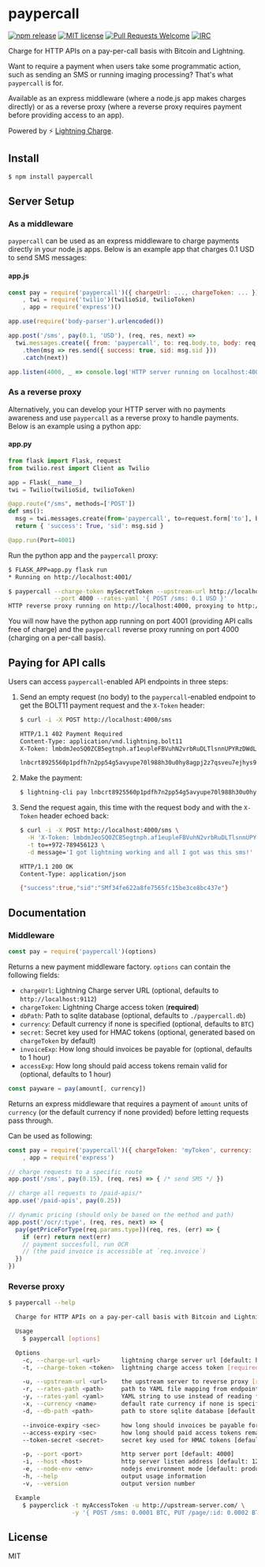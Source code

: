 # paypercall

[![npm release](https://img.shields.io/npm/v/paypercall.svg)](https://www.npmjs.com/package/paypercall)
[![MIT license](https://img.shields.io/github/license/shesek/paypercall.svg)](https://github.com/shesek/paypercall/blob/master/LICENSE)
[![Pull Requests Welcome](https://img.shields.io/badge/PRs-welcome-brightgreen.svg)](http://makeapullrequest.com)
[![IRC](https://img.shields.io/badge/chat-on%20freenode-brightgreen.svg)](https://webchat.freenode.net/?channels=lightning-charge)

Charge for HTTP APIs on a pay-per-call basis with Bitcoin and Lightning.

Want to require a payment when users take some programmatic action, such as sending an SMS or running imaging processing?
That's what `paypercall` is for.

Available as an express middleware (where a node.js app makes charges directly)
or as a reverse proxy (where a reverse proxy requires payment before providing access to an app).

Powered by :zap: [Lightning Charge](https://github.com/ElementsProject/lightning-charge).

## Install

```bash
$ npm install paypercall
```

## Server Setup

### As a middleware

`paypercall` can be used as an express middleware to charge payments directly in your node.js apps.
Below is an example app that charges 0.1 USD to send SMS messages:

#### app.js
```js
const pay = require('paypercall')({ chargeUrl: ..., chargeToken: ... })
    , twi = require('twilio')(twilioSid, twilioToken)
    , app = require('express')()

app.use(require('body-parser').urlencoded())

app.post('/sms', pay(0.1, 'USD'), (req, res, next) =>
  twi.messages.create({ from: 'paypercall', to: req.body.to, body: req.body.message })
    .then(msg => res.send({ success: true, sid: msg.sid }))
    .catch(next))

app.listen(4000, _ => console.log('HTTP server running on localhost:4000'))
```

### As a reverse proxy

Alternatively, you can develop your HTTP server with no payments awareness
and use `paypercall` as a reverse proxy to handle payments.
Below is an example using a python app:

#### app.py
```python
from flask import Flask, request
from twilio.rest import Client as Twilio

app = Flask(__name__)
twi = Twilio(twilioSid, twilioToken)

@app.route("/sms", methods=['POST'])
def sms():
  msg = twi.messages.create(from='paypercall', to=request.form['to'], body=request.form['message'])
  return { 'success': True, 'sid': msg.sid }

@app.run(Port=4001)
```

Run the python app and the `paypercall` proxy:

```bash
$ FLASK_APP=app.py flask run
* Running on http://localhost:4001/

$ paypercall --charge-token mySecretToken --upstream-url http://localhost:4001 \
             --port 4000 --rates-yaml '{ POST /sms: 0.1 USD }'
HTTP reverse proxy running on http://localhost:4000, proxying to http://localhost:4001
```

You will now have the python app running on port 4001 (providing API calls free of charge)
and the `paypercall` reverse proxy running on port 4000 (charging on a per-call basis).

## Paying for API calls

Users can access `paypercall`-enabled API endpoints in three steps:

1. Send an empty request (no body) to the `paypercall`-enabled endpoint to get the BOLT11 payment request and the `X-Token` header:

    ```bash
    $ curl -i -X POST http://localhost:4000/sms

    HTTP/1.1 402 Payment Required
    Content-Type: application/vnd.lightning.bolt11
    X-Token: lmbdmJeoSQ0ZCB5egtnph.af1eupleFBVuhN2vrbRuDLTlsnnUPYRzDWdL5HtWykY

    lnbcrt8925560p1pdfh7n2pp54g5avyupe70l988h30u0hy8agpj2z7qsveu7ejhys97j98rgez0...
    ```

2. Make the payment:

    ```bash
    $ lightning-cli pay lnbcrt8925560p1pdfh7n2pp54g5avyupe70l988h30u0hy8agpj2z7qsveu7ejhys97j98rgez0...
    ```

3. Send the request again, this time with the request body and with the `X-Token` header echoed back:

    ```bash
    $ curl -i -X POST http://localhost:4000/sms \
      -H 'X-Token: lmbdmJeoSQ0ZCB5egtnph.af1eupleFBVuhN2vrbRuDLTlsnnUPYRzDWdL5HtWykY' \
      -t to=+972-789456123 \
      -d message='I got lightning working and all I got was this sms!'

    HTTP/1.1 200 OK
    Content-Type: application/json

    {"success":true,"sid":"SMf34fe622a8fe7565fc15be3ce8bc437e"}
    ```

## Documentation

### Middleware

```js
const pay = require('paypercall')(options)
```

Returns a new payment middleware factory. `options` can contain the following fields:

- `chargeUrl`: Lightning Charge server URL (optional, defaults to `http://localhost:9112`)
- `chargeToken`: Lightning Charge access token (**required**)
- `dbPath`: Path to sqlite database (optional, defaults to `./paypercall.db`)
- `currency`: Default currency if none is specified (optional, defaults to `BTC`)
- `secret`: Secret key used for HMAC tokens (optional, generated based on `chargeToken` by default)
- `invoiceExp`: How long should invoices be payable for (optional, defaults to 1 hour)
- `accessExp`: How long should paid access tokens remain valid for (optional, defaults to 1 hour)

```js
const payware = pay(amount[, currency])
```

Returns an express middleware that requires a payment of `amount` units of `currency`
(or the default currency if none provided) before letting requests pass through.

Can be used as following:

```js
const pay = require('paypercall')({ chargeToken: 'myToken', currency: 'EUR' })
    , app = require('express')

// charge requests to a specific route
app.post('/sms', pay(0.15), (req, res) => { /* send SMS */ })

// charge all requests to /paid-apis/*
app.use('/paid-apis', pay(0.25))

// dynamic pricing (should only be based on the method and path)
app.post('/ocr/:type', (req, res, next) => {
  pay(getPriceForType(req.params.type))(req, res, (err) => {
    if (err) return next(err)
    // payment succesfull, run OCR
    // (the paid invoice is accessible at `req.invoice`)
  })
})
```

### Reverse proxy

```bash
$ paypercall --help

  Charge for HTTP APIs on a pay-per-call basis with Bitcoin and Lightning

  Usage
    $ paypercall [options]

  Options
    -c, --charge-url <url>      lightning charge server url [default: http://localhost:9112]
    -t, --charge-token <token>  lightning charge access token [required]

    -u, --upstream-url <url>    the upstream server to reverse proxy [required]
    -r, --rates-path <path>     path to YAML file mapping from endpoints to rates [default: ./rates.yaml]
    -y, --rates-yaml <yaml>     YAML string to use instead of reading from {rates-path}
    -x, --currency <name>       default rate currency if none is specified [default: BTC]
    -d, --db-path <path>        path to store sqlite database [default: ./payperclick.db]

    --invoice-expiry <sec>      how long should invoices be payable for [default: 1 hour]
    --access-expiry <sec>       how long should paid access tokens remain valid for [default: 1 hour]
    --token-secret <secret>     secret key used for HMAC tokens [default: generated based on {charge-token}]

    -p, --port <port>           http server port [default: 4000]
    -i, --host <host>           http server listen address [default: 127.0.0.1]
    -e, --node-env <env>        nodejs environment mode [default: production]
    -h, --help                  output usage information
    -v, --version               output version number

  Example
    $ payperclick -t myAccessToken -u http://upstream-server.com/ \
                  -y '{ POST /sms: 0.0001 BTC, PUT /page/:id: 0.0002 BTC }'
```

## License
MIT
